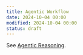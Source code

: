 ```yaml
---
title: Agentic Workflow
date: 2024-10-04 00:00
modified: 2024-10-04 00:00
status: draft
---
```


See [Agentic Reasoning](agentic-reasoning.md).
